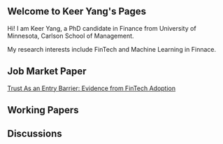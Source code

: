 ## Welcome to Keer Yang's Pages

Hi! I am Keer Yang, a PhD candidate in Finance from University of Minnesota, Carlson School of Management.

My research interests include FinTech and Machine Learning in Finnace. 

## Job Market Paper
[Trust As an Entry Barrier: Evidence from FinTech Adoption](https://papers.ssrn.com/sol3/papers.cfm?abstract_id=3761468)

## Working Papers

## Discussions




